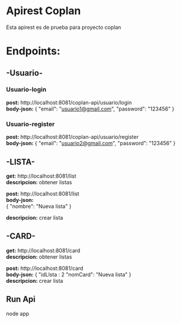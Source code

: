 # Apirest Coplan
Esta apirest es de prueba para proyecto coplan
# Endpoints:

## -Usuario-

### Usuario-login
**post:** http://localhost:8081/coplan-api/usuario/login  
**body-json:**
    {
        "email": "usuario1@gmail.com", 
        "password": "123456"
    }

### Usuario-register
**post:** http://localhost:8081/coplan-api/usuario/register  
**body-json:**
    {
        "email": "usuario2@gmail.com", 
        "password": "123456"
    }

## -LISTA-
**get:** http://localhost:8081/list  
**descripcion:** obtener listas

**post:** http://localhost:8081/list  
**body-json:**  
    { "nombre": "Nueva lista" }  

**descripcion:** crear lista

## -CARD-
**get:** http://localhost:8081/card  
**descripcion:** obtener listas  

**post:** http://localhost:8081/card  
**body-json:** 
    {
        "idLIsta : 2
       "nomCard": "Nueva lista"
    }  
**descripcion:** crear lista

## Run Api

node app